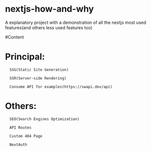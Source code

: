 # nextjs-how-and-why

A explanatory project with a demonstration of all the nextjs most used features(and others less used features too)

#Content

# Principal:
      
      SSG(Static Site Generation)
      
      SSR(Server-side Rendering)
      
      Consume API for examples(https://swapi.dev/api)
      
# Others:
      
      SEO(Search Engines Optimization)
      
      API Routes
      
      Custom 404 Page
      
      NextAuth
      
      
